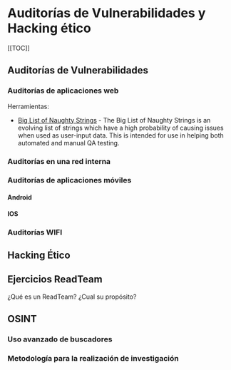 # Auditorías de Vulnerabilidades y Hacking ético

[[TOC]]

## Auditorías de Vulnerabilidades

### Auditorías de aplicaciones web

Herramientas:

- [Big List of Naughty Strings](https://github.com/minimaxir/big-list-of-naughty-strings) - The Big List of Naughty Strings is an evolving list of strings which have a high probability of causing issues when used as user-input data. This is intended for use in
  helping both automated and manual QA testing.

### Auditorías en una red interna

### Auditorías de aplicaciones móviles

#### Android

#### IOS

### Auditorías WIFI

## Hacking Ético

## Ejercicios ReadTeam
¿Qué es un ReadTeam? ¿Cual su propósito?


## OSINT 

### Uso avanzado de buscadores

### Metodología para la realización de investigación

